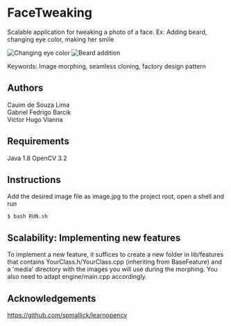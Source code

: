 # FaceTweaking


Scalable application for tweaking a photo of a face. Ex: Adding beard, changing eye color, making her smile

<img src="https://github.com/victorvianna/FaceTweaking/tree/master/screenshots/eyes-screenshot" alt="Changing eye color" >
<img src="https://github.com/victorvianna/FaceTweaking/tree/master/screenshots/beard-screenshot" alt="Beard addition" >

Keywords: Image morphing, seamless cloning, factory design pattern

## Authors

Cauim de Souza Lima  
Gabriel Fedrigo Barcik  
Victor Hugo Vianna

## Requirements

Java 1.8
OpenCV 3.2

## Instructions

Add the desired image file as image.jpg to the project root, open a shell and run
```
$ bash RUN.sh
```

## Scalability: Implementing new features

To implement a new feature, it suffices to create a new folder in lib/features that contains YourClass.h/YourClass.cpp (inheriting from BaseFeature) and a 'media' directory with the images you will use during the morphing. You also need to adapt engine/main.cpp accordingly.

## Acknowledgements

https://github.com/spmallick/learnopencv

